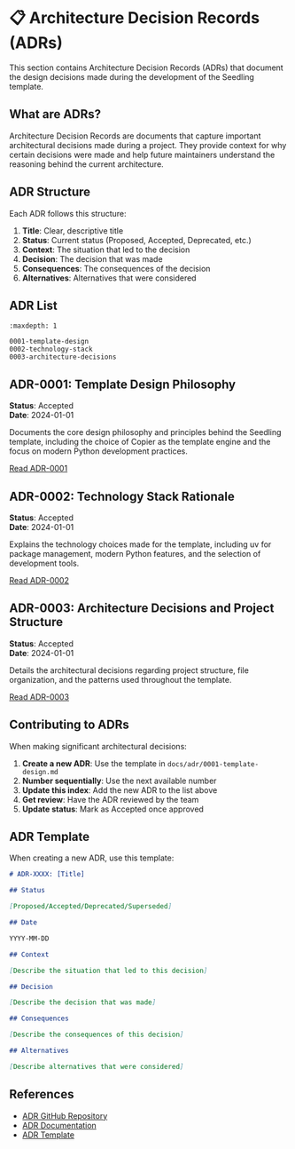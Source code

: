 # 📋 Architecture Decision Records (ADRs)

This section contains Architecture Decision Records (ADRs) that document the design decisions made during the development of the Seedling template.

## What are ADRs?

Architecture Decision Records are documents that capture important architectural decisions made during a project. They provide context for why certain decisions were made and help future maintainers understand the reasoning behind the current architecture.

## ADR Structure

Each ADR follows this structure:

1. **Title**: Clear, descriptive title
2. **Status**: Current status (Proposed, Accepted, Deprecated, etc.)
3. **Context**: The situation that led to the decision
4. **Decision**: The decision that was made
5. **Consequences**: The consequences of the decision
6. **Alternatives**: Alternatives that were considered

## ADR List

```{toctree}
:maxdepth: 1

0001-template-design
0002-technology-stack
0003-architecture-decisions
```

## ADR-0001: Template Design Philosophy

**Status**: Accepted  
**Date**: 2024-01-01

Documents the core design philosophy and principles behind the Seedling template, including the choice of Copier as the template engine and the focus on modern Python development practices.

[Read ADR-0001](0001-template-design.md)

## ADR-0002: Technology Stack Rationale

**Status**: Accepted  
**Date**: 2024-01-01

Explains the technology choices made for the template, including uv for package management, modern Python features, and the selection of development tools.

[Read ADR-0002](0002-technology-stack.md)

## ADR-0003: Architecture Decisions and Project Structure

**Status**: Accepted  
**Date**: 2024-01-01

Details the architectural decisions regarding project structure, file organization, and the patterns used throughout the template.

[Read ADR-0003](0003-architecture-decisions.md)

## Contributing to ADRs

When making significant architectural decisions:

1. **Create a new ADR**: Use the template in `docs/adr/0001-template-design.md`
2. **Number sequentially**: Use the next available number
3. **Update this index**: Add the new ADR to the list above
4. **Get review**: Have the ADR reviewed by the team
5. **Update status**: Mark as Accepted once approved

## ADR Template

When creating a new ADR, use this template:

```markdown
# ADR-XXXX: [Title]

## Status

[Proposed/Accepted/Deprecated/Superseded]

## Date

YYYY-MM-DD

## Context

[Describe the situation that led to this decision]

## Decision

[Describe the decision that was made]

## Consequences

[Describe the consequences of this decision]

## Alternatives

[Describe alternatives that were considered]
```

## References

- [ADR GitHub Repository](https://github.com/joelparkerhenderson/architecture_decision_record)
- [ADR Documentation](https://adr.github.io/)
- [ADR Template](https://github.com/joelparkerhenderson/architecture_decision_record/blob/main/adr_template_by_michael_nygard.md) 